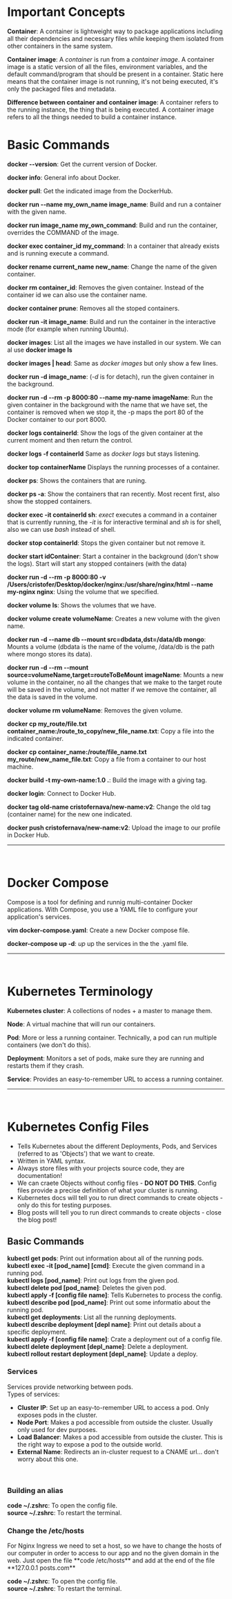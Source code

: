 <h1>Important Concepts</h1>

**Container**: A container is lightweight way to package applications including all their dependencies and necessary files while keeping them isolated from other containers in the same system.

**Container image**: A _container_ is run from a _container image_. A container image is a static version of all the files, environment variables, and the default command/program that should be present in a container. Static here means that the container image is not running, it's not being executed, it's only the packaged files and metadata.

**Difference between container and container image**: A container refers to the running instance, the thing that is being executed. A container image refers to all the things needed to build a container instance.

<h1>Basic Commands</h1>

**docker --version**: Get the current version of Docker.<br>

**docker info**: General info about Docker.<br>

**docker pull**: Get the indicated image from the DockerHub.<br>

**docker run --name my_own_name image_name**: Build and run a container with the given name.<br>

**docker run image_name my_own_command**: Build and run the container, overrides the COMMAND of the image.<br>

**docker exec container_id my_command**: In a container that already exists and is running execute a command.<br>

**docker rename current_name new_name**: Change the name of the given container.<br>

**docker rm container_id**: Removes the given container. Instead of the container id we can also use the container name.<br>

**docker container prune**: Removes all the stoped containers.<br>

**docker run -it image_name**: Build and run the container in the interactive mode (for example when running Ubuntu).<br>

**docker images**: List all the images we have installed in our system. We can al use **docker image ls**<br>

**docker images | head**: Same as _docker images_ but only show a few lines.<br>

**docker run -d image_name**: (_-d_ is for detach), run the given container in the background.<br>

**docker run -d --rm -p 8000:80 --name my-name imageName**: Run the given container in the background with the name that we have set, the container is removed when we stop it, the -p maps the port 80 of the Docker container to our port 8000.

**docker logs containerId**: Show the logs of the given container at the current moment and then return the control.<br>

**docker logs -f containerId** Same as _docker logs_ but stays listening.<br>

**docker top containerName** Displays the running processes of a container.<br>

**docker ps**: Shows the containers that are runing.<br>

**docker ps -a**: Show the containers that ran recently. Most recent first, also show the stopped containers.<br>

**docker exec -it containerId sh**: _exect_ executes a command in a container that is currently running, the _-it_ is for interactive terminal and _sh_ is for shell, also we can use _bash_ instead of shell.<br>

**docker stop containerId**: Stops the given container but not remove it.<br>

**docker start idContainer**: Start a container in the background (don't show the logs). Start will start any stopped containers (with the data)<br>

**docker run -d --rm -p 8000:80 -v /Users/cristofer/Desktop/docker/nginx:/usr/share/nginx/html --name my-nginx nginx**: Using the volume that we specified.<br>

**docker volume ls**: Shows the volumes that we have.<br>

**docker volume create volumeName**: Creates a new volume with the given name.<br>

**docker run -d --name db --mount src=dbdata,dst=/data/db mongo**: Mounts a volume (dbdata is the name of the volume, /data/db is the path where mongo stores its data).<br>

**docker run -d --rm --mount source=volumeName,target=routeToBeMount imageName**: Mounts a new volume in the container, no all the changes that we make to the target route will be saved in the volume, and not matter if we remove the container, all the data is saved in the volume.<br>

**docker volume rm volumeName**: Removes the given volume.<br>

**docker cp my_route/file.txt container_name:/route_to_copy/new_file_name.txt**: Copy a file into the indicated container.<br>

**docker cp container_name:/route/file_name.txt my_route/new_name_file.txt**: Copy a file from a container to our host machine.<br>

**docker build -t my-own-name:1.0 .**: Build the image with a giving tag.<br>

**docker login**: Connect to Docker Hub.<br>

**docker tag old-name cristofernava/new-name:v2**: Change the old tag (container name) for the new one indicated.<br>

**docker push cristofernava/new-name:v2**: Upload the image to our profile in Docker Hub.<br>

<hr>
<br>
<h1>Docker Compose</h1>
Compose is a tool for defining and runnig multi-container Docker applications. With Compose, you use a YAML file to configure your application's services.<br>

**vim docker-compose.yaml**: Create a new Docker compose file.<br>

**docker-compose up -d**: _up_ up the services in the the .yaml file.

<hr>
<br>
<h1>Kubernetes Terminology</h1>

**Kubernetes cluster**: A collections of nodes + a master to manage them.<br>

**Node**: A virtual machine that will run our containers.<br>

**Pod**: More or less a running container. Technically, a pod can run multiple containers (we don't do this).<br>

**Deployment**: Monitors a set of pods, make sure they are running and restarts them if they crash.<br>

**Service**: Provides an easy-to-remember URL to access a running container.<br>

<hr>
<br>
<h1>Kubernetes Config Files</h1>

- Tells Kubernetes about the different Deployments, Pods, and Services (referred to as 'Objects') that we want to create.<br>
- Written in YAML syntax.<br>
- Always store files with your projects source code, they are documentation!<br>
- We can craete Objects without config files - **DO NOT DO THIS**. Config files provide a precise definition of what your cluster is running.<br>
- Kubernetes docs will tell you to run direct commands to create objects - only do this for testing purposes.<br>
- Blog posts will tell you to run direct commands to create objects - close the blog post!<br>

<h2>Basic Commands</h2>

**kubectl get pods**: Print out information about all of the running pods.<br>
**kubectl exec -it [pod_name] [cmd]**: Execute the given command in a running pod.<br>
**kubectl logs [pod_name]**: Print out logs from the given pod.<br>
**kubectl delete pod [pod_name]**: Deletes the given pod.<br>
**kubectl apply -f [config file name]**: Tells Kubernetes to process the config.<br>
**kubectl describe pod [pod_name]**: Print out some informatio about the running pod.<br>
**kubectl get deployments**: List all the running deployments.<br>
**kubectl describe deployment [depl name]**: Print out details about a specific deployment.<br>
**kubectl apply -f [config file name]**: Crate a deployment out of a config file.<br>
**kubectl delete deployment [depl_name]**: Delete a deployment.<br>
**kubectl rollout restart deployment [depl_name]**: Update a deploy.<br>

<h3>Services</h3>
Services provide networking between pods.<br>
Types of services:<br>

- **Cluster IP**: Set up an easy-to-remember URL to access a pod. Only exposes pods in the cluster.<br>
- **Node Port**: Makes a pod accessible from outside the cluster. Usually only used for dev purposes.<br>
- **Load Balancer**: Makes a pod accessible from outside the cluster. This is the right way to expose a pod to the outside world.<br>
- **External Name**: Redirects an in-cluster request to a CNAME url... don't worry about this one.<br>

<br>
<h3>Building an alias</h3>

**code ~/.zshrc**: To open the config file.<br>
**source ~/.zshrc**: To restart the terminal.<br>

<h3>Change the /etc/hosts</h3>
For Nginx Ingress we need to set a host, so we have to change the hosts of our computer in order to access to our app and no the given domain in the web.
Just open the file **code /etc/hosts** and add at the end of the file **127.0.0.1 posts.com**

**code ~/.zshrc**: To open the config file.<br>
**source ~/.zshrc**: To restart the terminal.<br>
